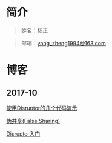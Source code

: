 # 简介
>姓名：杨正

>邮箱：yang_zheng1994@163.com



# 博客
## 2017-10

[使用Disruptor的几个代码演示](http://www.dubby.cn/detail.html?id=9052)

[伪共享(False Sharing)](http://www.dubby.cn/detail.html?id=9051)

[Disruptor入门](http://www.dubby.cn/detail.html?id=9050)
